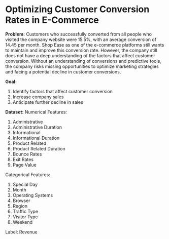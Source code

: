 # Optimizing Customer Conversion Rates in E-Commerce

**Problem:**
Customers who successfully converted from all people who visited the company website were 15.5%, with an average conversion of 14.45 per month. Shop Ease as one of the e-commerce platforms still wants to maintain and improve this conversion rate. However, the company still does not have a deep understanding of the factors that affect customer conversion. Without an understanding of conversions and predictive tools, the company risks missing opportunities to optimize marketing strategies and facing a potential decline in customer conversions.

**Goal:**
1. Identify factors that affect customer conversion
2. Increase company sales
3. Anticipate further decline in sales

**Dataset:**
Numerical Features:
1. Administrative
2. Administrative Duration
3. Informational
4. Informational Duration
5. Product Related
6. Product Related Duration
7. Bounce Rates
8. Exit Rates
9. Page Value

Categorical Features:
1. Special Day
2. Month
3. Operating Systems
4. Browser
5. Region
6. Traffic Type
7. Visitor Type
8. Weekend

Label: Revenue
